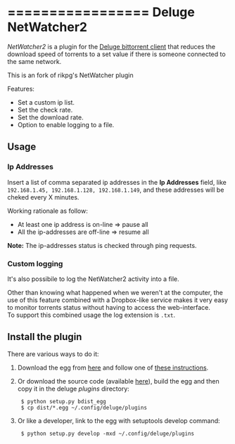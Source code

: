 =================
Deluge NetWatcher2
=================

_NetWatcher2_ is a plugin for the [Deluge bittorrent client](http://deluge-torrent.org/) that reduces the download speed of torrents to a set value if there is someone connected to the same network.

This is an fork of rikpg's NetWatcher plugin

Features:

- Set a custom ip list.
- Set the check rate.
- Set the download rate.
- Option to enable logging to a file.


Usage
-----

### Ip Addresses

Insert a list of comma separated ip addresses in the __Ip Addresses__ field, like `192.168.1.45, 192.168.1.128, 192.168.1.149`, and these addresses will be cheked every X minutes.

Working rationale as follow:

- At least one ip address is on-line => pause all
- All the ip-addresses are off-line => resume all

**Note:** The ip-addresses status is checked through ping requests.

### Custom logging

It's also possibile to log the NetWatcher2 activity into a file.

Other than knowing what happened when we weren't at the computer, the use of this feature combined with a Dropbox-like service makes it very easy to monitor torrents status without having to access the web-interface.  
To support this combined usage the log extension is `.txt`.


Install the plugin
------------------

There are various ways to do it:

1. Download the egg from [here](https://github.com/morgenman/NetWatcher2/downloads) and follow one of [these instructions](http://dev.deluge-torrent.org/wiki/Plugins#InstallingPlugins).

2. Or download the source code (available [here](https://github.com/morgenman/NetWatcher2)), build the egg and then copy it in the deluge _plugins_ directory:

        $ python setup.py bdist_egg
        $ cp dist/*.egg ~/.config/deluge/plugins

3. Or like a developer, link to the egg with setuptools develop command:

        $ python setup.py develop -mxd ~/.config/deluge/plugins
